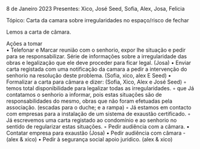 8 de Janeiro 2023
Presentes: Xico, José Seed, Sofia, Alex, Josa, Felicia

Tópico: Carta da camara sobre irregularidades no espaço/risco de fechar

Lemos a carta de câmara.

Ações a tomar  
    • Telefonar e Marcar reunião com o senhorio, expor lhe situação e pedir para se responsabilizar. Série de informações sobre a irregularidade das obras e legalização que ele deve proceder para ficar legal.   (Josa)
    • Enviar carta registada com uma notificação da camara a pedir a intervenção do senhorio na resolução deste problema. (Sofia, xico, alex E Seed) 
    • Formalizar a carta para câmara e dizer:  (Sofia, Xico, Alex e José Seed)
        ◦ temos total disponibilidade para legalizar todas as irregularidades.
        ◦ que Já contatamos o senhorio a informar, pois estas situações são de responsabilidades do mesmo, obras que não foram efetuadas pela associação. (escadas para o duche; e a rampa) 
        ◦ Já estamos em contacto com empresas para a instalação de um sistema de exaustão certificado.
        ◦ Já escrevemos uma carta registado ao condomínio e ao senhorio no sentido de regularizar estas situações.
        ◦ Pedir audiência com a câmara. 
    • Contatar empresa para exaustão  (Josa)
    • Pedir audiência com câmara -  (alex & xico)
    • Pedir à segurança social apoio juridico. (alex & xico)
